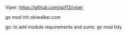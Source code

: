 Viper: https://github.com/spf13/viper

go mod init obiwalker.com

go: to add module requirements and sums:
        go mod tidy